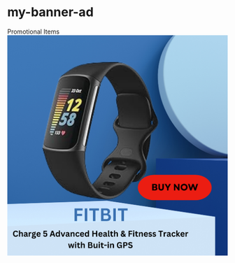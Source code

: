# my-banner-ad
Promotional Items
[![Product Image](fitbit%20advanced%20health%20%26%20fitness%20tracker.png)](https://amzn.to/3ZMqzOm)

